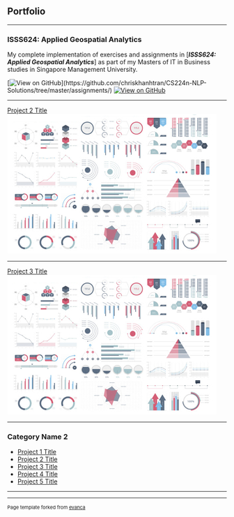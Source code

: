 ## Portfolio

---

### ISSS624: Applied Geospatial Analytics

My complete implementation of exercises and assignments in [***ISSS624: Applied Geospatial Analytics***] as part of my Masters of IT in Business studies in Singapore Management University.

[![View on GitHub]([https://img.shields.io/badge/GitHub-View_on_GitHub-blue?logo=GitHub](https://img.shields.io/badge/R-Open%20Markdown-%23276DC3?logo=R))](https://github.com/chriskhanhtran/CS224n-NLP-Solutions/tree/master/assignments/)
[![View on GitHub](https://img.shields.io/badge/GitHub-View_on_GitHub-blue?logo=GitHub)](https://github.com/chriskhanhtran/CS224n-NLP-Solutions/tree/master/assignments/)

---
[Project 2 Title](/pdf/sample_presentation.pdf)
<img src="images/dummy_thumbnail.jpg?raw=true"/>

---
[Project 3 Title](http://example.com/)
<img src="images/dummy_thumbnail.jpg?raw=true"/>

---

### Category Name 2

- [Project 1 Title](http://example.com/)
- [Project 2 Title](http://example.com/)
- [Project 3 Title](http://example.com/)
- [Project 4 Title](http://example.com/)
- [Project 5 Title](http://example.com/)

---




---
<p style="font-size:11px">Page template forked from <a href="https://github.com/evanca/quick-portfolio">evanca</a></p>
<!-- Remove above link if you don't want to attibute -->
